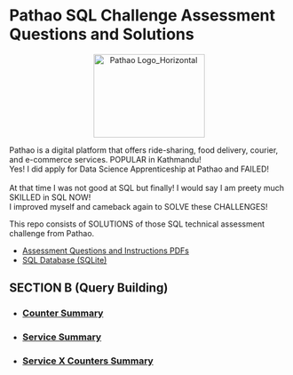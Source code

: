 # Pathao SQL Challenge Assessment Questions and Solutions
<div align="center">
  <img src="https://github.com/user-attachments/assets/0408a727-e9ec-470f-8ea1-5676360b0a1e" alt="Pathao Logo_Horizontal" width="200" height="150">   
</div>

Pathao is a digital platform that offers ride-sharing, food delivery, courier, and e-commerce services. POPULAR in Kathmandu! <br>
Yes! I did apply for Data Science Apprenticeship at Pathao and FAILED!<br><br> 
At that time I was not good at SQL but finally! I would say I am preety much SKILLED in SQL NOW!
<br> I improved myself and cameback again to SOLVE these CHALLENGES!


This repo consists of SOLUTIONS of those SQL technical assessment challenge from Pathao.
- [Assessment Questions and Instructions PDFs](https://github.com/KamanHang/pathao-assessment-questions/blob/main/Data%20Science%20Apprenticeship%20CHALLENGE%20Instruction%20%5BPathao%20Nepal%202024%20Fall%5D.pdf)
- [SQL Database (SQLite)](https://github.com/KamanHang/pathao-assessment-questions/blob/main/SQLite%20Database/queue_system_sqlite3.db)

## SECTION B (Query Building)
- ### [Counter Summary](https://github.com/KamanHang/pathao-sql-assessment-solutions/tree/main/SECTION%20B%20Query%20Building/Counter%20Summary) 
- ### [Service Summary](https://github.com/KamanHang/pathao-sql-assessment-solutions/tree/main/SECTION%20B%20Query%20Building/Service%20Summary) 
- ### [Service X Counters Summary](https://github.com/KamanHang/pathao-sql-assessment-solutions/tree/main/SECTION%20B%20Query%20Building/Service%20and%20Counter%20Summary) 




